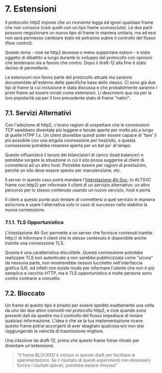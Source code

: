 # 7. Estensioni

Il protocollo http2 impone che un ricevente legga ed ignori qualsiasi frame che non conosce (cioè quelli con un tipo frame sconosciuto). Le due parti possono negozionare un nuovo tipo di frame in maniera unitaria, ma ad essi non sarà permesso cambiare stato nè potranno subire il controllo del flusso (flow control).

Questo tema - cioè se http2 dovesse o meno supportare estioni - è stato oggetto di dibattito a lungo durante lo sviluppo del protocollo con opinioni che tendevano sia a favore che contro. Dopo il draft-12 alla fine è stato deciso di permetterle.

Le estensioni non fanno parte del protocollo attuale ma saranno documentate all'esterno delle specifiche base dello stesso. Ci sono già due tipi di frame la cui inclusione è stata discussa e che probabilmente saranno i primi frame ad essere inviati come estensioni. Li descriverò qua sia per la loro popolarità sia per il loro precedente stato di frame "nativi":

## 7.1. Servizi Alternativi

Con l'adozione di http2, c'erano ragioni di sospettare che le connessioni TCP sarebbero diventate più leggere e tenute aperte per molto più a lungo di quelle HTPP 1.x. Un client dovrebbe quindi poter essere capace di 'fare' il più possibile con una singola connessione per host/sito, e questa connessione potrebbe rimanere aperta per un bel po' di tempo.

Questo influenzerà il lavoro dei bilanciatori di carico (load balancer) e potrebbe sorgere la situazione in cui il sito possa suggerire al client di connettersi ad un altro host. Potrebbe essere per ragioni di prestazioni, perchè un sito deve essere spento per manutenzione, etc.

Il server in questo caso potrà mandare l'[Interstazione Alt-Svc:](http://tools.ietf.org/html/draft-ietf-httpbis-alt-svc-10) (o ALTSVC
frame con http2) per informare il client di un servizio alternativo: un altro percorso per lo stesso contenuto usando un nuovo servizio, host e porta.

Il client a questo punto può tentare di connettersi a quel servizio in maniera asincrona e usare l'alternativa solo in caso di successo nello stabilire la nuova connessione.

### 7.1.1. TLS Opportunistico

L'intestazione Alt-Svc permette a un server che fornisce contenuti tramite http:// di informare il client che lo stesso contenuto è disponibile anche tramite una connessione TLS.

Questa è una caratteristica discutibile. Questa connessione potrebbe realizzare TLS non autenticato a non sarebbe pubblicizzata come "sicura" da nessuna parte, non mostrerebbe nessun lucchetto nell'interfaccia grafica (UI), ed infatti non esiste modo per informare l'utente che non è più semplice e vecchio HTTP, ma è TLS opportunistico e molte persone sono contro contrarie a concetto.

## 7.2. Bloccato

Un frame di questo tipo è pnsato per essere spedito esattamente una volta da uno dei due attori coinvolti nel protocollo http2, e cioè quando sono presenti dati da spedire ma il controllo del flusso impedisce di inviare qualsiasi informazione. L'idea è che se la tua implementazione riceve questo frame potrai accorgerti di aver sbagliato qualcosa e/o non stai raggiungendo la velocità di trasmissione migliore.

Una citazione da draft-12, prima che questo frame fosse ritirato per diventare un'estensione:

> "Il frame BLOCKED è incluso in questo draft per facilitare le sperimentazioni. Se il risultato di questi esperimenti non dovessero fornire i risultati sperati, potrebbe essere rimosso"
